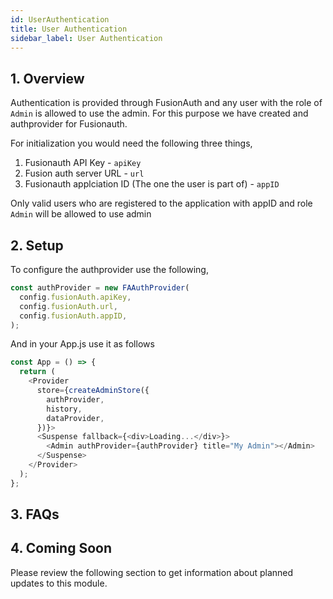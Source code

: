 ```yaml
---
id: UserAuthentication
title: User Authentication
sidebar_label: User Authentication
---
```


## 1. Overview

Authentication is provided through FusionAuth and any user with the role of `Admin` is allowed to use the admin. For this purpose we have created and authprovider for Fusionauth.

For initialization you would need the following three things,

1. Fusionauth API Key - `apiKey`
2. Fusion auth server URL - `url`
3. Fusionauth applciation ID (The one the user is part of) - `appID`

Only valid users who are registered to the application with appID and role `Admin` will be allowed to use admin

## 2. Setup

To configure the authprovider use the following,

```javascript
const authProvider = new FAAuthProvider(
  config.fusionAuth.apiKey,
  config.fusionAuth.url,
  config.fusionAuth.appID,
);
```

And in your App.js use it as follows

```javascript
const App = () => {
  return (
    <Provider
      store={createAdminStore({
        authProvider,
        history,
        dataProvider,
      })}>
      <Suspense fallback={<div>Loading...</div>}>
        <Admin authProvider={authProvider} title="My Admin"></Admin>
      </Suspense>
    </Provider>
  );
};
```

## 3. FAQs

## 4. Coming Soon

Please review the following section to get information about planned updates to this module.
